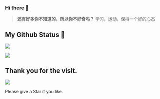 ### Hi there 👋

> **还有好多你不知道的，所以你不好奇吗？**
学习，运动，保持一个好的心态





## My Github Status 🦸

![](https://github-readme-stats.vercel.app/api?username=mayaoting&show_icons=true&show_owner=true&count_private=true)

![](https://activity-graph.herokuapp.com/graph?username=mayaoting&theme=github)


## Thank you for the visit.

![](http://profile-counter.glitch.me/mayaoting/count.svg)

Please give a Star if you like.
